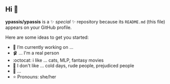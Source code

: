 ## Hi 👋


**ypassis/ypassis** is a ✨ _special_ ✨ repository because its `README.md` (this file) appears on your GitHub profile.

Here are some ideas to get you started:

- 🍮 I’m currently working on ...
- 🩰 ... I'm a real person
- :octocat:  i like ... cats, MLP, fantasy movies
- 💬 I don't like ... cold days, rude people, prejudiced people
- 💟 ...
- ⭐ Pronouns: she/her
  

